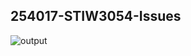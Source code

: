 ## 254017-STIW3054-Issues
![output](https://user-images.githubusercontent.com/43640118/81179241-3c532080-8f5e-11ea-891e-e2766eeb6417.png)
